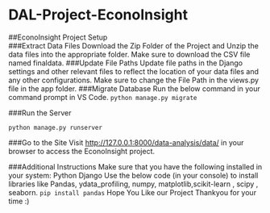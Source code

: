 # DAL-Project-EconoInsight <br>
##EconoInsight Project Setup <br>
###Extract Data Files
Download the Zip Folder of the Project and Unzip the data files into the appropriate folder. Make sure to download the CSV file named finaldata.
###Update File Paths
Update file paths in the Django settings and other relevant files to reflect the location of your data files and any other configurations. Make sure to change the File Path in the views.py file in the app folder.
###Migrate Database
Run the below command in your command prompt in VS Code.
``python manage.py migrate``

###Run the Server

``python manage.py runserver``

###Go to the Site
Visit http://127.0.0.1:8000/data-analysis/data/ in your browser to access the EconoInsight project.

###Additional Instructions
Make sure that you have the following  installed in your system:
Python
Django
Use the below code (in your console) to install libraries like Pandas, ydata_profiling, numpy, matplotlib,scikit-learn , scipy , seaborn.
``pip install pandas``
Hope You Like our Project
Thankyou for your time :)


